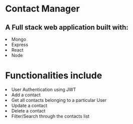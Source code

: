 # Contact Manager

<h2>A Full stack web  application built with: </h2>

<li>Mongo</li>
<li>Express</li>
<li>React</li>
<li>Node </li>

# Functionalities include
<li>User Authentication using JWT</li>
<li>Add a contact </li>
<li>Get all contacts belonging to a particular User </li>
<li>Update a contact </li>
<li>Delete a contact </li>
<li>Filter/Search through the contacts list </li>
